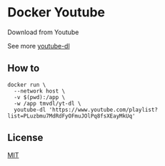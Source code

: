 # Docker Youtube

Download from Youtube

See more [youtube-dl](https://github.com/ytdl-org/youtube-dl)

## How to

```
docker run \
  --network host \
  -v $(pwd):/app \
  -w /app tmvdl/yt-dl \
  youtube-dl 'https://www.youtube.com/playlist?list=PLuzbmu7MdRdFyOFmuJOlPq8fsXEayMkUq'
```

## License

[MIT](./LICENSE)
